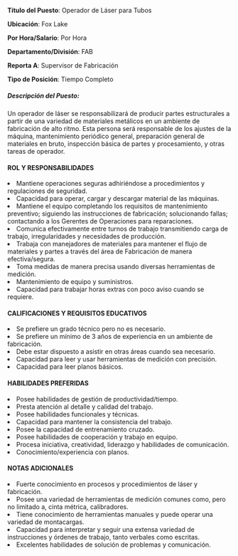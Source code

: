 __Título del Puesto__: Operador de Láser para Tubos

__Ubicación__: Fox Lake

__Por Hora/Salario__: Por Hora

__Departamento/División__: FAB

__Reporta A__: Supervisor de Fabricación

__Tipo de Posición__: Tiempo Completo

##### Descripción del Puesto:
Un operador de láser se responsabilizará de producir partes estructurales a partir de una variedad de materiales metálicos en un ambiente de fabricación de alto ritmo. Esta persona será responsable de los ajustes de la máquina, mantenimiento periódico general, preparación general de materiales en bruto, inspección básica de partes y procesamiento, y otras tareas de operador.
		
#### ROL Y RESPONSABILIDADES
<li>Mantiene operaciones seguras adhiriéndose a procedimientos y regulaciones de seguridad.</li>
<li>Capacidad para operar, cargar y descargar material de las máquinas.</li>
<li>Mantiene el equipo completando los requisitos de mantenimiento preventivo; siguiendo las instrucciones de fabricación; solucionando fallas; contactando a los Gerentes de Operaciones para reparaciones.</li>
<li>Comunica efectivamente entre turnos de trabajo transmitiendo carga de trabajo, irregularidades y necesidades de producción.</li>
<li>Trabaja con manejadores de materiales para mantener el flujo de materiales y partes a través del área de Fabricación de manera efectiva/segura.</li>
<li>Toma medidas de manera precisa usando diversas herramientas de medición.</li>
<li>Mantenimiento de equipo y suministros.</li>
<li>Capacidad para trabajar horas extras con poco aviso cuando se requiere.</li>

#### CALIFICACIONES Y REQUISITOS EDUCATIVOS
<li>Se prefiere un grado técnico pero no es necesario.</li>
<li>Se prefiere un mínimo de 3 años de experiencia en un ambiente de fabricación.</li>
<li>Debe estar dispuesto a asistir en otras áreas cuando sea necesario.</li>
<li>Capacidad para leer y usar herramientas de medición con precisión.</li>
<li>Capacidad para leer planos básicos.</li>

#### HABILIDADES PREFERIDAS
<li>Posee habilidades de gestión de productividad/tiempo.</li>
<li>Presta atención al detalle y calidad del trabajo.</li>
<li>Posee habilidades funcionales y técnicas.</li>
<li>Capacidad para mantener la consistencia del trabajo.</li>
<li>Posee la capacidad de entrenamiento cruzado.</li>
<li>Posee habilidades de cooperación y trabajo en equipo.</li>
<li>Procesa iniciativa, creatividad, liderazgo y habilidades de comunicación.</li>
<li>Conocimiento/experiencia con planos.</li>

#### NOTAS ADICIONALES
<li>Fuerte conocimiento en procesos y procedimientos de láser y fabricación.</li>
<li>Posee una variedad de herramientas de medición comunes como, pero no limitado a, cinta métrica, calibradores.</li>
<li>Tiene conocimiento de herramientas manuales y puede operar una variedad de montacargas.</li>
<li>Capacidad para interpretar y seguir una extensa variedad de instrucciones y órdenes de trabajo, tanto verbales como escritas.</li>
<li>Excelentes habilidades de solución de problemas y comunicación.</li>